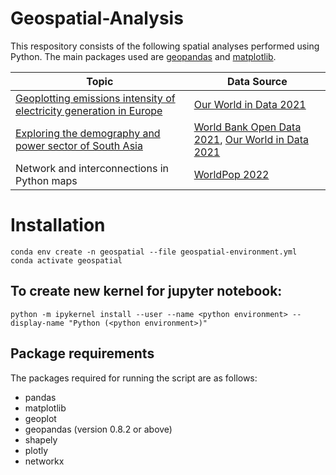 # Geospatial-Analysis

This respository consists of the following spatial analyses performed using Python. The main packages used are [geopandas](https://geopandas.org/en/stable/) and [matplotlib](https://matplotlib.org/).

|Topic|Data Source|
|-----|-----------|
|[Geoplotting emissions intensity of electricity generation in Europe](https://towardsdatascience.com/geoplotting-emissions-intensity-of-electricity-generation-in-europe-90c22b378858)|[Our World in Data 2021](https://ourworldindata.org/grapher/carbon-intensity-electricity)|
|[Exploring the demography and power sector of South Asia](https://towardsdatascience.com/exploring-the-demography-and-power-sector-of-south-asia-27cca720163c)|[World Bank Open Data 2021](https://data.worldbank.org/), [Our World in Data 2021](https://ourworldindata.org/electricity-mix)|
|Network and interconnections in Python maps|[WorldPop 2022](https://www.worldpop.org/)|


# Installation
```
conda env create -n geospatial --file geospatial-environment.yml
conda activate geospatial
```
## To create new kernel for jupyter notebook:
``` 
python -m ipykernel install --user --name <python environment> --display-name "Python (<python environment>)"
```

## Package requirements
The packages required for running the script are as follows:
- pandas
- matplotlib
- geoplot
- geopandas (version 0.8.2 or above)
- shapely
- plotly
- networkx
